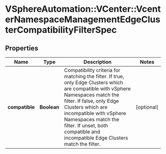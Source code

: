 # VSphereAutomation::VCenter::VcenterNamespaceManagementEdgeClusterCompatibilityFilterSpec

## Properties
Name | Type | Description | Notes
------------ | ------------- | ------------- | -------------
**compatible** | **Boolean** | Compatibility criteria for matching the filter. If true, only Edge Clusters which are compatible with vSphere Namespaces match the filter. If false, only Edge Clusters which are incompatible with vSphere Namespaces match the filter. If unset, both compatible and incompatible Edge Clusters match the filter. | [optional] 


